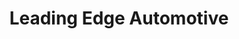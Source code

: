 ---
title: "Leading Edge Automotive"
url: /york-county/leading-edge-automotive/
shop: car repair
---